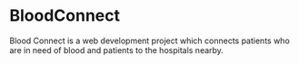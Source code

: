 # BloodConnect
Blood Connect is a web development project which connects patients who are in need of blood and patients to the hospitals nearby.
